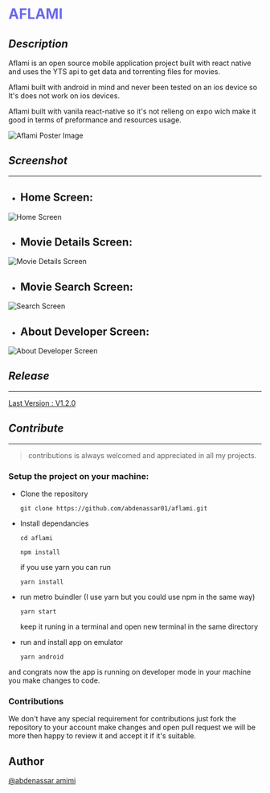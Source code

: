 # <b style="color: #6B6AED">AFLAMI</b>

## <b><i>Description</i></b>

Aflami is an open source mobile application project built with react native and uses the YTS api to get data and torrenting files for movies.

Aflami built with android in mind and never been tested on an ios device so It's does not work on ios devices.

Aflami built with vanila react-native so it's not relieng on expo wich make it good in terms of preformance and resources usage.

![Aflami Poster Image](https://i.imgur.com/vmErRSQ.jpg)

## **<i>Screenshot</i>**
---
- Home Screen:
  ---
![Home Screen](https://i.imgur.com/Xw4fYMu.jpg)
- Movie Details Screen:
  ---
![Movie Details Screen](https://i.imgur.com/m4ipamf.jpg)
- Movie Search Screen:
  ---
![Search Screen](https://i.imgur.com/ruwOGq2.jpg)
- About Developer Screen:
  ---
![About Developer Screen](https://i.imgur.com/5eATl41.jpg)

## **<i>Release</i>**
---
[Last Version : V1.2.0](https://github.com/abdenassar01/aflami/releases/tag/v1.2.0)


## **<i>Contribute</i>**
---

> contributions is always welcomed and appreciated in all my projects.

### **Setup the project on your machine:** 

- Clone the repository
  
  ``
    git clone https://github.com/abdenassar01/aflami.git
  ``

- Install dependancies

    ``
        cd aflami
    ``

    ``
        npm install
    ``

    if you use yarn you can run 

    ``
        yarn install
    ``

- run metro buindler (I use yarn but you could use npm in the same way)
    
    ``
        yarn start
    ``

    keep it runing in a terminal and open new terminal in the same directory

- run and install app on emulator
    
    ``
        yarn android
    ``

and congrats now the app is running on developer mode in your machine you make changes to code.

### **Contributions**

We don't have any special requirement for contributions just fork the repository to your account make changes and open pull request we will be more then happy to review it and accept it if it's suitable.

## Author 

[@abdenassar amimi](https://nassardev.me)